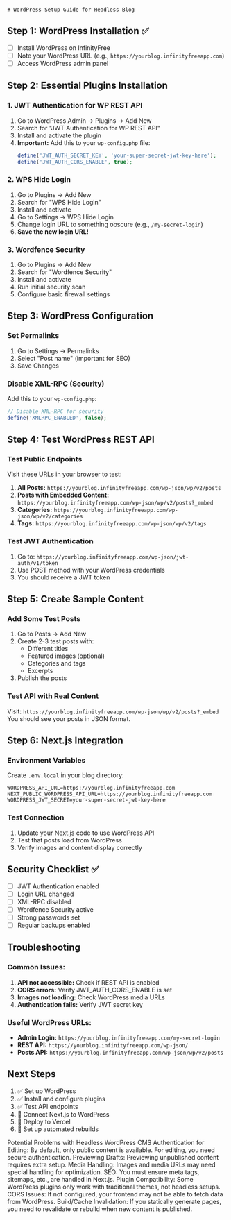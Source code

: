                                                                                                                                                                                                                                                                # WordPress Setup Guide for Headless Blog

## Step 1: WordPress Installation ✅

- [ ] Install WordPress on InfinityFree
- [ ] Note your WordPress URL (e.g., `https://yourblog.infinityfreeapp.com`)
- [ ] Access WordPress admin panel

## Step 2: Essential Plugins Installation

### 1. JWT Authentication for WP REST API

1. Go to WordPress Admin → Plugins → Add New
2. Search for "JWT Authentication for WP REST API"
3. Install and activate the plugin
4. **Important:** Add this to your `wp-config.php` file:
   ```php
   define('JWT_AUTH_SECRET_KEY', 'your-super-secret-jwt-key-here');
   define('JWT_AUTH_CORS_ENABLE', true);
   ```

### 2. WPS Hide Login

1. Go to Plugins → Add New
2. Search for "WPS Hide Login"
3. Install and activate
4. Go to Settings → WPS Hide Login
5. Change login URL to something obscure (e.g., `/my-secret-login`)
6. **Save the new login URL!**

### 3. Wordfence Security

1. Go to Plugins → Add New
2. Search for "Wordfence Security"
3. Install and activate
4. Run initial security scan
5. Configure basic firewall settings

## Step 3: WordPress Configuration

### Set Permalinks

1. Go to Settings → Permalinks
2. Select "Post name" (important for SEO)
3. Save Changes

### Disable XML-RPC (Security)

Add this to your `wp-config.php`:

```php
// Disable XML-RPC for security
define('XMLRPC_ENABLED', false);
```

## Step 4: Test WordPress REST API

### Test Public Endpoints

Visit these URLs in your browser to test:

1. **All Posts:** `https://yourblog.infinityfreeapp.com/wp-json/wp/v2/posts`
2. **Posts with Embedded Content:** `https://yourblog.infinityfreeapp.com/wp-json/wp/v2/posts?_embed`
3. **Categories:** `https://yourblog.infinityfreeapp.com/wp-json/wp/v2/categories`
4. **Tags:** `https://yourblog.infinityfreeapp.com/wp-json/wp/v2/tags`

### Test JWT Authentication

1. Go to: `https://yourblog.infinityfreeapp.com/wp-json/jwt-auth/v1/token`
2. Use POST method with your WordPress credentials
3. You should receive a JWT token

## Step 5: Create Sample Content

### Add Some Test Posts

1. Go to Posts → Add New
2. Create 2-3 test posts with:
   - Different titles
   - Featured images (optional)
   - Categories and tags
   - Excerpts
3. Publish the posts

### Test API with Real Content

Visit: `https://yourblog.infinityfreeapp.com/wp-json/wp/v2/posts?_embed`
You should see your posts in JSON format.

## Step 6: Next.js Integration

### Environment Variables

Create `.env.local` in your blog directory:

```env
WORDPRESS_API_URL=https://yourblog.infinityfreeapp.com
NEXT_PUBLIC_WORDPRESS_API_URL=https://yourblog.infinityfreeapp.com
WORDPRESS_JWT_SECRET=your-super-secret-jwt-key-here
```

### Test Connection

1. Update your Next.js code to use WordPress API
2. Test that posts load from WordPress
3. Verify images and content display correctly

## Security Checklist ✅

- [ ] JWT Authentication enabled
- [ ] Login URL changed
- [ ] XML-RPC disabled
- [ ] Wordfence Security active
- [ ] Strong passwords set
- [ ] Regular backups enabled

## Troubleshooting

### Common Issues:

1. **API not accessible:** Check if REST API is enabled
2. **CORS errors:** Verify JWT_AUTH_CORS_ENABLE is set
3. **Images not loading:** Check WordPress media URLs
4. **Authentication fails:** Verify JWT secret key

### Useful WordPress URLs:

- **Admin Login:** `https://yourblog.infinityfreeapp.com/my-secret-login`
- **REST API:** `https://yourblog.infinityfreeapp.com/wp-json/`
- **Posts API:** `https://yourblog.infinityfreeapp.com/wp-json/wp/v2/posts`

## Next Steps

1. ✅ Set up WordPress
2. ✅ Install and configure plugins
3. ✅ Test API endpoints
4. 🔄 Connect Next.js to WordPress
5. 🔄 Deploy to Vercel
6. 🔄 Set up automated rebuilds

Potential Problems with Headless WordPress CMS
Authentication for Editing: By default, only public content is available. For editing, you need secure authentication.
Previewing Drafts: Previewing unpublished content requires extra setup.
Media Handling: Images and media URLs may need special handling for optimization.
SEO: You must ensure meta tags, sitemaps, etc., are handled in Next.js.
Plugin Compatibility: Some WordPress plugins only work with traditional themes, not headless setups.
CORS Issues: If not configured, your frontend may not be able to fetch data from WordPress.
Build/Cache Invalidation: If you statically generate pages, you need to revalidate or rebuild when new content is published.
